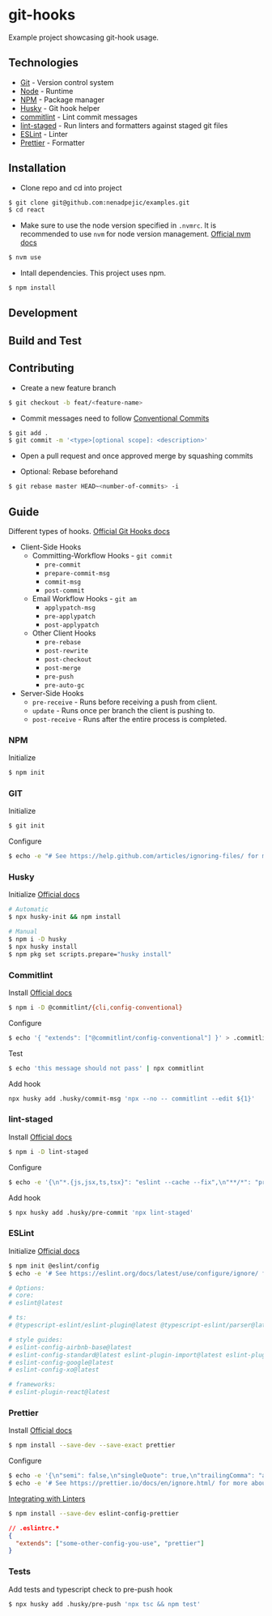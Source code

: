 # git-hooks

Example project showcasing git-hook usage.

## Technologies

- [Git](https://git-scm.com/) - Version control system
- [Node](https://nodejs.org/en) - Runtime
- [NPM](https://www.npmjs.com/) - Package manager
- [Husky](https://typicode.github.io/husky/) - Git hook helper
- [commitlint](https://commitlint.js.org/) - Lint commit messages
- [lint-staged](https://github.com/okonet/lint-staged/) - Run linters and formatters against staged git files
- [ESLint](https://eslint.org/) - Linter
- [Prettier](https://prettier.io/) - Formatter

## Installation

- Clone repo and cd into project

```sh
$ git clone git@github.com:nenadpejic/examples.git
$ cd react
```

- Make sure to use the node version specified in `.nvmrc`. It is recommended to use `nvm` for node version management. [Official nvm docs](https://github.com/nvm-sh/nvm/blob/master/README.md)

```sh
$ nvm use
```

- Intall dependencies. This project uses npm.

```sh
$ npm install
```

## Development

## Build and Test

## Contributing

- Create a new feature branch

```sh
$ git checkout -b feat/<feature-name>
```

- Commit messages need to follow [Conventional Commits](https://www.conventionalcommits.org/en/v1.0.0/)

```sh
$ git add .
$ git commit -m '<type>[optional scope]: <description>'
```

- Open a pull request and once approved merge by squashing commits

- Optional: Rebase beforehand

```sh
$ git rebase master HEAD~<number-of-commits> -i
```

## Guide

Different types of hooks. [Official Git Hooks docs](https://git-scm.com/book/en/v2/Customizing-Git-Git-Hooks)

- Client-Side Hooks
  - Committing-Workflow Hooks - `git commit`
    - `pre-commit`
    - `prepare-commit-msg`
    - `commit-msg`
    - `post-commit`
  - Email Workflow Hooks - `git am`
    - `applypatch-msg`
    - `pre-applypatch`
    - `post-applypatch`
  - Other Client Hooks
    - `pre-rebase`
    - `post-rewrite`
    - `post-checkout`
    - `post-merge`
    - `pre-push`
    - `pre-auto-gc`
- Server-Side Hooks
  - `pre-receive` - Runs before receiving a push from client.
  - `update` - Runs once per branch the client is pushing to.
  - `post-receive` - Runs after the entire process is completed.

### NPM

Initialize

```sh
$ npm init
```

### GIT

Initialize

```sh
$ git init
```

Configure

```sh
$ echo -e "# See https://help.github.com/articles/ignoring-files/ for more about ignoring files.\n\n# dependencies\n/node_modules" > .gitignore
```

### Husky

Initialize [Official docs](https://typicode.github.io/husky/getting-started.html)

```sh
# Automatic
$ npx husky-init && npm install

# Manual
$ npm i -D husky
$ npx husky install
$ npm pkg set scripts.prepare="husky install"
```

### Commitlint

Install [Official docs](https://commitlint.js.org/#/guides-local-setup)

```sh
$ npm i -D @commitlint/{cli,config-conventional}
```

Configure

```sh
$ echo '{ "extends": ["@commitlint/config-conventional"] }' > .commitlintrc.json
```

Test

```sh
$ echo 'this message should not pass' | npx commitlint
```

Add hook

```sh
npx husky add .husky/commit-msg 'npx --no -- commitlint --edit ${1}'
```

### lint-staged

Install [Official docs](https://github.com/okonet/lint-staged#installation-and-setup)

```sh
$ npm i -D lint-staged
```

Configure

```sh
$ echo -e '{\n"*.{js,jsx,ts,tsx}": "eslint --cache --fix",\n"**/*": "prettier --write --ignore-unknown"\n}' > .lintstagedrc.json
```

Add hook

```sh
$ npx husky add .husky/pre-commit 'npx lint-staged'
```

### ESLint

Initialize [Official docs](https://eslint.org/docs/latest/use/getting-started)

```sh
$ npm init @eslint/config
$ echo -e '# See https://eslint.org/docs/latest/use/configure/ignore/ for more about ignoring files.\n' > .eslintignore

# Options:
# core:
# eslint@latest

# ts:
# @typescript-eslint/eslint-plugin@latest @typescript-eslint/parser@latest

# style guides:
# eslint-config-airbnb-base@latest
# eslint-config-standard@latest eslint-plugin-import@latest eslint-plugin-n@latest eslint-plugin-promise@latest
# eslint-config-google@latest
# eslint-config-xo@latest

# frameworks:
# eslint-plugin-react@latest
```

### Prettier

Install [Official docs](https://prettier.io/docs/en/install.html)

```sh
$ npm install --save-dev --save-exact prettier
```

Configure

```sh
$ echo -e '{\n"semi": false,\n"singleQuote": true,\n"trailingComma": "all"\n}' > .prettierrc.json
$ echo -e '# See https://prettier.io/docs/en/ignore.html/ for more about ignoring files.\n' > .prettierignore
```

[Integrating with Linters](https://prettier.io/docs/en/integrating-with-linters.html)

```sh
$ npm install --save-dev eslint-config-prettier
```

```json
// .eslintrc.*
{
  "extends": ["some-other-config-you-use", "prettier"]
}
```

### Tests

Add tests and typescript check to pre-push hook

```sh
$ npx husky add .husky/pre-push 'npx tsc && npm test'
```
